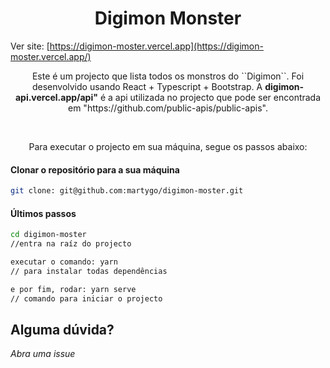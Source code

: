 <h1 align="center">
  Digimon Monster
</h1>

Ver site: [https://digimon-moster.vercel.app](https://digimon-moster.vercel.app/)

<p align="center">
  Este é um projecto que lista todos os monstros do ``Digimon``. Foi desenvolvido usando React + Typescript + Bootstrap.
  A <b>digimon-api.vercel.app/api"</b> é a api utilizada no projecto que pode ser encontrada em "https://github.com/public-apis/public-apis".
</p>

</br>

<p align="center">
	Para executar o projecto em sua máquina, segue os passos abaixo:
</p>

#### Clonar o repositório para a sua máquina

```bash
git clone: git@github.com:martygo/digimon-moster.git
```

#### Últimos passos

```bash
cd digimon-moster
//entra na raíz do projecto

executar o comando: yarn
// para instalar todas dependências

e por fim, rodar: yarn serve
// comando para iniciar o projecto
```

## Alguma dúvida?

_Abra uma issue_
